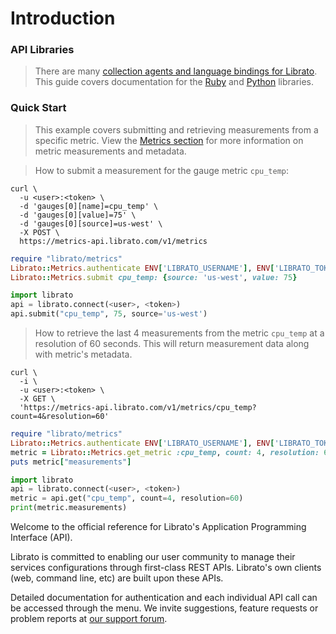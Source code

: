 # Introduction

<h3 class="side">API Libraries</h3>

>There are many [collection agents and language bindings for Librato](https://www.librato.com/product/collection-agents). This guide covers documentation for the [Ruby](https://github.com/librato/librato-metrics) and [Python](https://github.com/librato/python-librato) libraries.

<h3 class="side example">Quick Start</h3>

>This example covers submitting and retrieving measurements from a specific metric. View the [Metrics section](#metrics) for more information on metric measurements and metadata.

>How to submit a measurement for the gauge metric `cpu_temp`:

```shell
curl \
  -u <user>:<token> \
  -d 'gauges[0][name]=cpu_temp' \
  -d 'gauges[0][value]=75' \
  -d 'gauges[0][source]=us-west' \
  -X POST \
  https://metrics-api.librato.com/v1/metrics
```

```ruby
require "librato/metrics"
Librato::Metrics.authenticate ENV['LIBRATO_USERNAME'], ENV['LIBRATO_TOKEN']
Librato::Metrics.submit cpu_temp: {source: 'us-west', value: 75}
```

```python
import librato
api = librato.connect(<user>, <token>)
api.submit("cpu_temp", 75, source='us-west')
```

>How to retrieve the last 4 measurements from the metric `cpu_temp` at a resolution of 60 seconds. This will return measurement data along with metric's metadata.

```shell
curl \
  -i \
  -u <user>:<token> \
  -X GET \
  'https://metrics-api.librato.com/v1/metrics/cpu_temp?count=4&resolution=60'
```

```ruby
require "librato/metrics"
Librato::Metrics.authenticate ENV['LIBRATO_USERNAME'], ENV['LIBRATO_TOKEN']
metric = Librato::Metrics.get_metric :cpu_temp, count: 4, resolution: 60
puts metric["measurements"]
```

```python
import librato
api = librato.connect(<user>, <token>)
metric = api.get("cpu_temp", count=4, resolution=60)
print(metric.measurements)
```



Welcome to the official reference for Librato's
Application Programming Interface (API).

Librato is committed to enabling our
user community to manage their services configurations
through first-class REST APIs. Librato's own
clients (web, command line, etc) are built upon these APIs.

Detailed documentation for authentication and each individual API call can
be accessed through the menu. We invite suggestions, feature
requests or problem reports at
[our support forum](http://www.librato.com/docs/kb).
